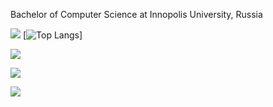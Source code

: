 Bachelor of Computer Science at Innopolis University, Russia

![](https://github-profile-summary-cards.vercel.app/api/cards/profile-details?username=rakavaqaflowt&theme=solarized_dark)
[![Top Langs](https://github-readme-stats.vercel.app/api/top-langs/?username=rakavaqaflow&langs_count=5&theme=onedark&hide=CMake,Makefile,ipynb,jupyter%20notebook&count_private=true&card_width=500&bg_color=101010&border_color=404040&title_color=EFEFEF&text_color=54A253)]


![](https://github-profile-summary-cards.vercel.app/api/cards/most-commit-language?username=rakavaqaflow&theme=solarized_dark)


![](https://github-profile-summary-cards.vercel.app/api/cards/repos-per-language?username=rakavaqaflow&theme=solarized_dark)

![](https://github-profile-summary-cards.vercel.app/api/cards/stats?username=rakavaqaflow&theme=solarized_dark)

